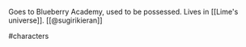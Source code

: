 Goes to Blueberry Academy, used to be possessed. Lives in [[Lime's universe]]. [[@sugirikieran]]

#characters 